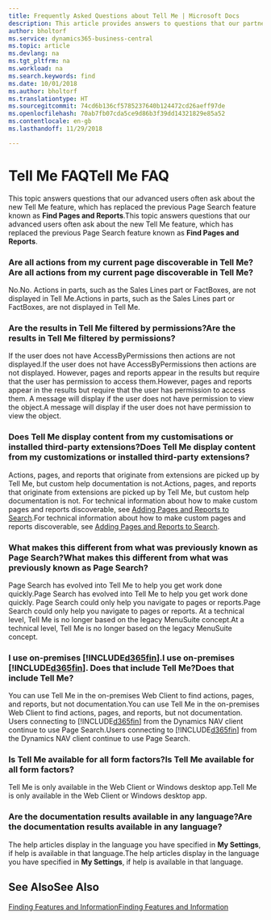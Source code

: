 ```yaml
---
title: Frequently Asked Questions about Tell Me | Microsoft Docs
description: This article provides answers to questions that our partners and customers often ask about Tell Me.
author: bholtorf
ms.service: dynamics365-business-central
ms.topic: article
ms.devlang: na
ms.tgt_pltfrm: na
ms.workload: na
ms.search.keywords: find
ms.date: 10/01/2018
ms.author: bholtorf
ms.translationtype: HT
ms.sourcegitcommit: 74cd6b136cf5785237640b124472cd26aeff97de
ms.openlocfilehash: 70ab7fb07cda5ce9d86b3f39dd14321829e85a52
ms.contentlocale: en-gb
ms.lasthandoff: 11/29/2018

---
```

# <a name="tell-me-faq"></a><span data-ttu-id="96ce0-103">Tell Me FAQ</span><span class="sxs-lookup"><span data-stu-id="96ce0-103">Tell Me FAQ</span></span>
<span data-ttu-id="96ce0-104">This topic answers questions that our advanced users often ask about the new Tell Me feature, which has replaced the previous Page Search feature known as **Find Pages and Reports**.</span><span class="sxs-lookup"><span data-stu-id="96ce0-104">This topic answers questions that our advanced users often ask about the new Tell Me feature, which has replaced the previous Page Search feature known as **Find Pages and Reports**.</span></span>

### <a name="are-all-actions-from-my-current-page-discoverable-in-tell-me"></a><span data-ttu-id="96ce0-105">Are all actions from my current page discoverable in Tell Me?</span><span class="sxs-lookup"><span data-stu-id="96ce0-105">Are all actions from my current page discoverable in Tell Me?</span></span>
<span data-ttu-id="96ce0-106">No.</span><span class="sxs-lookup"><span data-stu-id="96ce0-106">No.</span></span> <span data-ttu-id="96ce0-107">Actions in parts, such as the Sales Lines part or FactBoxes, are not displayed in Tell Me.</span><span class="sxs-lookup"><span data-stu-id="96ce0-107">Actions in parts, such as the Sales Lines part or FactBoxes, are not displayed in Tell Me.</span></span>

### <a name="are-the-results-in-tell-me-filtered-by-permissions"></a><span data-ttu-id="96ce0-108">Are the results in Tell Me filtered by permissions?</span><span class="sxs-lookup"><span data-stu-id="96ce0-108">Are the results in Tell Me filtered by permissions?</span></span>
<span data-ttu-id="96ce0-109">If the user does not have AccessByPermissions then actions are not displayed.</span><span class="sxs-lookup"><span data-stu-id="96ce0-109">If the user does not have AccessByPermissions then actions are not displayed.</span></span> <span data-ttu-id="96ce0-110">However, pages and reports appear in the results but require that the user has permission to access them.</span><span class="sxs-lookup"><span data-stu-id="96ce0-110">However, pages and reports appear in the results but require that the user has permission to access them.</span></span> <span data-ttu-id="96ce0-111">A message will display if the user does not have permission to view the object.</span><span class="sxs-lookup"><span data-stu-id="96ce0-111">A message will display if the user does not have permission to view the object.</span></span>

### <a name="does-tell-me-display-content-from-my-customizations-or-installed-third-party-extensions"></a><span data-ttu-id="96ce0-112">Does Tell Me display content from my customisations or installed third-party extensions?</span><span class="sxs-lookup"><span data-stu-id="96ce0-112">Does Tell Me display content from my customizations or installed third-party extensions?</span></span>
<span data-ttu-id="96ce0-113">Actions, pages, and reports that originate from extensions are picked up by Tell Me, but custom help documentation is not.</span><span class="sxs-lookup"><span data-stu-id="96ce0-113">Actions, pages, and reports that originate from extensions are picked up by Tell Me, but custom help documentation is not.</span></span> <span data-ttu-id="96ce0-114">For technical information about how to make custom pages and reports discoverable, see [Adding Pages and Reports to Search](/dynamics365/business-central/dev-itpro/developer/devenv-al-menusuite-functionality).</span><span class="sxs-lookup"><span data-stu-id="96ce0-114">For technical information about how to make custom pages and reports discoverable, see [Adding Pages and Reports to Search](/dynamics365/business-central/dev-itpro/developer/devenv-al-menusuite-functionality).</span></span>

### <a name="what-makes-this-different-from-what-was-previously-known-as-page-search"></a><span data-ttu-id="96ce0-115">What makes this different from what was previously known as Page Search?</span><span class="sxs-lookup"><span data-stu-id="96ce0-115">What makes this different from what was previously known as Page Search?</span></span>
<span data-ttu-id="96ce0-116">Page Search has evolved into Tell Me to help you get work done quickly.</span><span class="sxs-lookup"><span data-stu-id="96ce0-116">Page Search has evolved into Tell Me to help you get work done quickly.</span></span> <span data-ttu-id="96ce0-117">Page Search could only help you navigate to pages or reports.</span><span class="sxs-lookup"><span data-stu-id="96ce0-117">Page Search could only help you navigate to pages or reports.</span></span> <span data-ttu-id="96ce0-118">At a technical level, Tell Me is no longer based on the legacy MenuSuite concept.</span><span class="sxs-lookup"><span data-stu-id="96ce0-118">At a technical level, Tell Me is no longer based on the legacy MenuSuite concept.</span></span>

### <a name="i-use-on-premises-included365finincludesd365finmdmd-does-that-include-tell-me"></a><span data-ttu-id="96ce0-119">I use on-premises [!INCLUDE[d365fin](includes/d365fin_md.md)].</span><span class="sxs-lookup"><span data-stu-id="96ce0-119">I use on-premises [!INCLUDE[d365fin](includes/d365fin_md.md)].</span></span> <span data-ttu-id="96ce0-120">Does that include Tell Me?</span><span class="sxs-lookup"><span data-stu-id="96ce0-120">Does that include Tell Me?</span></span>
<span data-ttu-id="96ce0-121">You can use Tell Me in the on-premises Web Client to find actions, pages, and reports, but not documentation.</span><span class="sxs-lookup"><span data-stu-id="96ce0-121">You can use Tell Me in the on-premises Web Client to find actions, pages, and reports, but not documentation.</span></span> <span data-ttu-id="96ce0-122">Users connecting to [!INCLUDE[d365fin](includes/d365fin_md.md)] from the Dynamics NAV client continue to use Page Search.</span><span class="sxs-lookup"><span data-stu-id="96ce0-122">Users connecting to [!INCLUDE[d365fin](includes/d365fin_md.md)] from the Dynamics NAV client continue to use Page Search.</span></span>

### <a name="is-tell-me-available-for-all-form-factors"></a><span data-ttu-id="96ce0-123">Is Tell Me available for all form factors?</span><span class="sxs-lookup"><span data-stu-id="96ce0-123">Is Tell Me available for all form factors?</span></span>
<span data-ttu-id="96ce0-124">Tell Me is only available in the Web Client or Windows desktop app.</span><span class="sxs-lookup"><span data-stu-id="96ce0-124">Tell Me is only available in the Web Client or Windows desktop app.</span></span>

### <a name="are-the-documentation-results-available-in-any-language"></a><span data-ttu-id="96ce0-125">Are the documentation results available in any language?</span><span class="sxs-lookup"><span data-stu-id="96ce0-125">Are the documentation results available in any language?</span></span>
<span data-ttu-id="96ce0-126">The help articles display in the language you have specified in **My Settings**, if help is available in that language.</span><span class="sxs-lookup"><span data-stu-id="96ce0-126">The help articles display in the language you have specified in **My Settings**, if help is available in that language.</span></span>

## <a name="see-also"></a><span data-ttu-id="96ce0-127">See Also</span><span class="sxs-lookup"><span data-stu-id="96ce0-127">See Also</span></span>  
[<span data-ttu-id="96ce0-128">Finding Features and Information</span><span class="sxs-lookup"><span data-stu-id="96ce0-128">Finding Features and Information</span></span>](ui-search.md)

